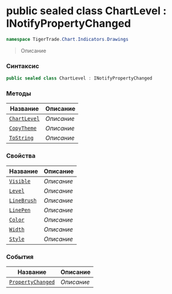 
# public sealed class ChartLevel : INotifyPropertyChanged
```csharp
namespace TigerTrade.Chart.Indicators.Drawings
```



> Описание

### Синтаксис
```csharp
public sealed class ChartLevel : INotifyPropertyChanged
```


### Методы
| Название | Описание |
| --- | --- |
| [`ChartLevel`](./ChartLevel.cs/Методы/ChartLevel.md) | *Описание* |
| [`CopyTheme`](./ChartLevel.cs/Методы/CopyTheme.md) | *Описание* |
| [`ToString`](./ChartLevel.cs/Методы/ToString.md) | *Описание* |

### Свойства
| Название | Описание |
| --- | --- |
| [`Visible`](./ChartLevel.cs/Свойства/Visible.md) | *Описание* |
| [`Level`](./ChartLevel.cs/Свойства/Level.md) | *Описание* |
| [`LineBrush`](./ChartLevel.cs/Свойства/LineBrush.md) | *Описание* |
| [`LinePen`](./ChartLevel.cs/Свойства/LinePen.md) | *Описание* |
| [`Color`](./ChartLevel.cs/Свойства/Color.md) | *Описание* |
| [`Width`](./ChartLevel.cs/Свойства/Width.md) | *Описание* |
| [`Style`](./ChartLevel.cs/Свойства/Style.md) | *Описание* |

### События
| Название | Описание |
| --- | --- |
| [`PropertyChanged`](./ChartLevel.cs/События/PropertyChanged.md) | *Описание* |




